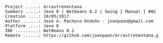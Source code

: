 <pre>

Project .....: ArrastreVentana
Summary .....: Java 8 | Netbeans 8.2 | Swing [ Manual ] #02
Creation ....: 10/05/2017
Author ......: José A. Pacheco Ondoño - joanpaon@gmail.com
Platform ....: Java 8
IDE .........: NetBeans 8.2
Remote ......: https://github.com/joanpaon/ArrastreVentana.git

</pre>
